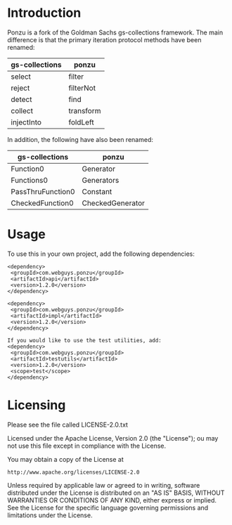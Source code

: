 # Introduction

Ponzu is a fork of the Goldman Sachs gs-collections framework.  The main difference is that the primary iteration protocol methods have been renamed:

| **gs-collections** |  **ponzu**     |
|----------------|------------| 
| select         | filter     |
| reject         | filterNot  |
| detect         | find       |
| collect        | transform  |
| injectInto     | foldLeft   |

In addition, the following have also been renamed:

| **gs-collections** |  **ponzu**     |
|----------------|------------| 
| Function0         | Generator     |
| Functions0        | Generators    |
| PassThruFunction0 | Constant      |
| CheckedFunction0  | CheckedGenerator |

# Usage

To use this in your own project, add the following dependencies:

    <dependency>
     <groupId>com.webguys.ponzu</groupId>
     <artifactId>api</artifactId>
     <version>1.2.0</version>
    </dependency>
    
    <dependency>
     <groupId>com.webguys.ponzu</groupId>
     <artifactId>impl</artifactId>
     <version>1.2.0</version>
    </dependency>
    
    If you would like to use the test utilities, add:
    <dependency>
     <groupId>com.webguys.ponzu</groupId>
     <artifactId>testutils</artifactId>
     <version>1.2.0</version>
     <scope>test</scope>
    </dependency>

# Licensing

Please see the file called LICENSE-2.0.txt

Licensed under the Apache License, Version 2.0 (the "License");
ou may not use this file except in compliance with the License.

You may obtain a copy of the License at

    http://www.apache.org/licenses/LICENSE-2.0

Unless required by applicable law or agreed to in writing, software
distributed under the License is distributed on an "AS IS" BASIS,
WITHOUT WARRANTIES OR CONDITIONS OF ANY KIND, either express or implied.
See the License for the specific language governing permissions and
limitations under the License.
